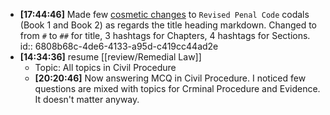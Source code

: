 - **[17:44:46]** Made few [cosmetic changes]([[RPC_Annotated]]) to `Revised Penal Code` codals (Book 1 and Book 2) as regards the title heading markdown. Changed to from `#` to `##` for title, 3 hashtags for Chapters, 4 hashtags for Sections.
  id:: 6808b68c-4de6-4133-a95d-c419cc44ad2e
- **[14:34:36]** resume [[review/Remedial Law]]
	- Topic: All topics in Civil Procedure
	- **[20:20:46]** Now answering  MCQ in Civil Procedure. I noticed few questions are mixed with topics for Crminal Procedure and Evidence. It doesn't matter anyway.